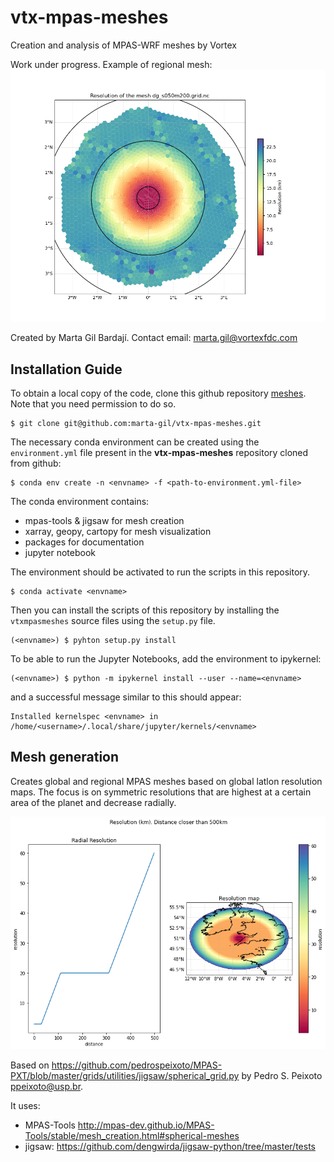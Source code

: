 # vtx-mpas-meshes
Creation and analysis of MPAS-WRF meshes by Vortex


Work under progress.
Example of regional mesh:
![example_mesh.png](example_mesh.png)

Created by Marta Gil Bardají. 
Contact email: marta.gil@vortexfdc.com

## Installation Guide

To obtain a local copy of the code, clone this github repository [meshes]. Note that you need permission to do so.

    $ git clone git@github.com:marta-gil/vtx-mpas-meshes.git

The necessary conda environment can be created using the ``environment.yml`` file present in the **vtx-mpas-meshes** repository cloned from github:

    $ conda env create -n <envname> -f <path-to-environment.yml-file>

The conda environment contains:
* mpas-tools & jigsaw for mesh creation
* xarray, geopy, cartopy for mesh visualization
* packages for documentation
* jupyter notebook

The environment should be activated to run the scripts in this repository.

    $ conda activate <envname>

Then you can install the scripts of this repository by installing the `vtxmpasmeshes` source files using the `setup.py` file.

    (<envname>) $ pyhton setup.py install

To be able to run the Jupyter Notebooks, add the environment to ipykernel:

    (<envname>) $ python -m ipykernel install --user --name=<envname>

and a successful message similar to this should appear:

    Installed kernelspec <envname> in /home/<username>/.local/share/jupyter/kernels/<envname>

[meshes]: https://github.com/marta-gil/vtx-mpas-meshes.git

## Mesh generation

Creates global and regional MPAS meshes based on global latlon resolution maps. The focus is on symmetric resolutions that are highest at a certain area of the planet and decrease radially.

![example_resolution.png](example_resolution.png)

Based on https://github.com/pedrospeixoto/MPAS-PXT/blob/master/grids/utilities/jigsaw/spherical_grid.py by Pedro S. Peixoto  ppeixoto@usp.br.

It uses:
* MPAS-Tools http://mpas-dev.github.io/MPAS-Tools/stable/mesh_creation.html#spherical-meshes
* jigsaw: https://github.com/dengwirda/jigsaw-python/tree/master/tests







